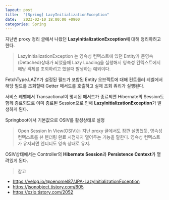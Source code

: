 ```yaml
---
layout: post
title:  "[Spring] LazyInitializationException"
date:   2023-02-10 18:00:00 +0900
categories: Spring
---
```


지난번 proxy 정리 글에서 나왔던 **LazyInitializationException**에 대해 정리하려고 한다.

> LazyInitializationException 는 영속성 컨텍스트에 있던 Entity가 준영속(Detached)상태가 되었을때 Lazy Loading을 실행해서 영속성 컨텍스트에서 해당 객체를 조회하려고 했을때 발생하는 예외이다.

FetchType.LAZY가 설정된 필드가 포함된 Entity 오브젝트에 대해 컨트롤러 레벨에서 해당 필드를 조회할때 Getter 매서드를 호출하고 실제 조회 쿼리가 실행된다.

서비스 레벨에서 Transactional이 명시된 매서드가 종료되면 Hibernate의 Session도 함께 종료되므로 이미 종료된 Session으로 인해 **LazyInitializationException**가 발생하게 된다.


Springboot에서 기본값으로 OSIV를 활성상태로 설정

> Open Session In View(OSIV)는 지난 proxy 글에서도 잠깐 설명했듯, 영속성 컨텍스트를 뷰 렌더링 완료 시점까지 열어두는 기능을 말한다. 영속성 컨텍스트가 유지되면 엔티티도 영속 상태로 유지.

OSIV상태에서는 Controller의 **Hibernate Session**과 **Persistence Context**가 열려있게 된다.



>참고
- https://velog.io/@oenomel87/JPA-LazyInitializationException
- https://jsonobject.tistory.com/605
- https://xzio.tistory.com/2052
